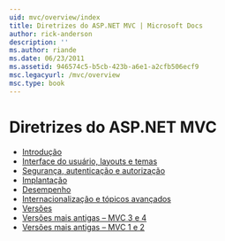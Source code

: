 ```yaml
---
uid: mvc/overview/index
title: Diretrizes do ASP.NET MVC | Microsoft Docs
author: rick-anderson
description: ''
ms.author: riande
ms.date: 06/23/2011
ms.assetid: 946574c5-b5cb-423b-a6e1-a2cfb506ecf9
msc.legacyurl: /mvc/overview
msc.type: book
---
```

<a name="aspnet-mvc-guidance"></a>Diretrizes do ASP.NET MVC
====================
- [Introdução](getting-started/index.md)
- [Interface do usuário, layouts e temas](views/index.md)
- [Segurança, autenticação e autorização](security/index.md)
- [Implantação](deployment/index.md)
- [Desempenho](performance/index.md)
- [Internacionalização e tópicos avançados](advanced/index.md)
- [Versões](releases/index.md)
- [Versões mais antigas – MVC 3 e 4](older-versions/index.md)
- [Versões mais antigas – MVC 1 e 2](older-versions-1/index.md)
